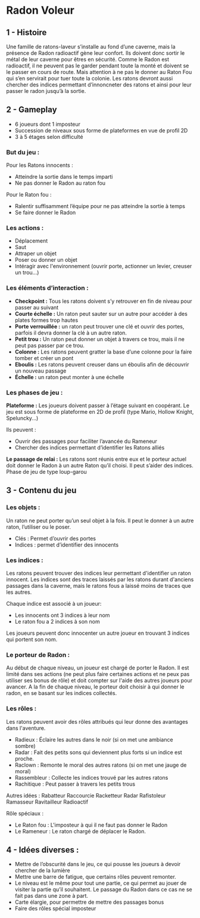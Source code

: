 # Radon Voleur

## 1 - Histoire
Une famille de ratons-laveur s’installe au fond d’une caverne, mais la présence de Radon radioactif gène leur confort. Ils doivent donc sortir le métal de leur caverne pour êtres en sécurité. Comme le Radon est radioactif, il ne peuvent pas le garder pendant toute la monté et doivent se le passer en cours de route. Mais attention à ne pas le donner au Raton Fou qui s’en servirait pour tuer toute la colonie. Les ratons devront aussi chercher des indices permettant d’innoncneter des ratons et ainsi pour leur passer le radon jusqu’à la sortie.

## 2 - Gameplay
- 6 joueurs dont 1 imposteur
- Succession de niveaux sous forme de plateformes en vue de profil 2D
- 3 à 5 étages selon difficulté

### But du jeu :
Pour les Ratons innocents :
- Atteindre la sortie dans le temps imparti
- Ne pas donner le Radon au raton fou

Pour le Raton fou :
- Ralentir suffisamment l’équipe pour ne pas atteindre la sortie à temps
- Se faire donner le Radon

### Les actions :
- Déplacement
- Saut
- Attraper un objet
- Poser ou donner un objet
- Intéragir avec l'environnement (ouvrir porte, actionner un levier, creuser un trou...)

### Les éléments d’interaction :
- **Checkpoint :** Tous les ratons doivent s’y retrouver en fin de niveau pour passer au suivant
- **Courte échelle :** Un raton peut sauter sur un autre pour accéder à des plates formes trop hautes
- **Porte verrouillée :** un raton peut trouver une clé et ouvrir des portes, parfois il devra donner la clé à un autre raton.
- **Petit trou :** Un raton peut donner un objet à travers ce trou, mais il ne peut pas passer par ce trou.
- **Colonne :** Les ratons peuvent gratter la base d’une colonne pour la faire tomber et créer un pont
- **Eboulis :** Les ratons peuvent creuser dans un éboulis afin de découvrir un nouveau passage
- **Échelle :** un raton peut monter à une échelle

### Les phases de jeu :
**Plateforme :**
Les joueurs doivent passer à l’étage suivant en coopérant. Le jeu est sous forme de plateforme en 2D de profil (type Mario, Hollow Knight, Speluncky...)

Ils peuvent : 
- Ouvrir des passages pour faciliter l’avancée du Rameneur
- Chercher des indices permettant d’identifier les Ratons alliés

**Le passage de relai :**
Les ratons sont réunis entre eux et le porteur actuel doit donner le Radon à un autre Raton qu’il choisi. Il peut s’aider des indices. Phase de jeu de type loup-garou

## 3 - Contenu du jeu

### Les objets :
Un raton ne peut porter qu’un seul objet à la fois. Il peut le donner à un autre raton, l’utiliser ou le poser.
- Clés : Permet d’ouvrir des portes
- Indices : permet d’identifier des innocents

### Les indices :
Les ratons peuvent trouver des indices leur permettant d'identifier un raton innocent. Les indices sont des traces laissés par les ratons durant d'anciens passages dans la caverne, mais le ratons fous a laissé moins de traces que les autres.

Chaque indice est associé à un joueur:
- Les innocents ont 3 indices à leur nom
- Le raton fou a 2 indices à son nom

Les joueurs peuvent donc innocenter un autre joueur en trouvant 3 indices qui portent son nom.

### Le porteur de Radon :
Au début de chaque niveau, un joueur est chargé de porter le Radon. Il est limité dans ses actions (ne peut plus faire certaines actions et ne peux pas utiliser ses bonus de rôle) et doit compter sur l'aide des autres joueurs pour avancer.
A la fin de chaque niveau, le porteur doit choisir à qui donner le radon, en se basant sur les indices collectés.

### Les rôles :
Les ratons peuvent avoir des rôles attribués qui leur donne des avantages dans l'aventure.
- Radieux : Éclaire les autres dans le noir (si on met une ambiance sombre)
- Radar : Fait des petits sons qui deviennent plus forts si un indice est proche.
- Raclown : Remonte le moral des autres ratons (si on met une jauge de moral)
- Rassembleur : Collecte les indices trouvé par les autres ratons
- Rachitique : Peut passer à travers les petits trous

Autres idées :
Rabatteur
Raccourcie
Racketteur
Radar
Rafistoleur
Ramasseur
Ravitailleur
Radioactif

Rôle spéciaux :
- Le Raton fou : L'imposteur à qui il ne faut pas donner le Radon
- Le Rameneur : Le raton chargé de déplacer le Radon.


## 4 - Idées diverses :
- Mettre de l’obscurité dans le jeu, ce qui pousse les joueurs à devoir chercher de la lumière
- Mettre une barre de fatigue, que certains rôles peuvent remonter.
- Le niveau est le même pour tout une partie, ce qui permet au jouer de visiter la partie qu’il souhaitent. Le passage du Radon dans ce cas ne se fait pas dans une zone à part.
- Carte élargie, pour permettre de mettre des passages bonus
- Faire des rôles spécial imposteur
